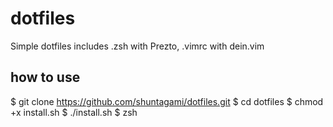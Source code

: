 # dotfiles
Simple dotfiles includes .zsh with Prezto, .vimrc with dein.vim

## how to use
$ git clone https://github.com/shuntagami/dotfiles.git
$ cd dotfiles
$ chmod +x install.sh
$ ./install.sh
$ zsh
